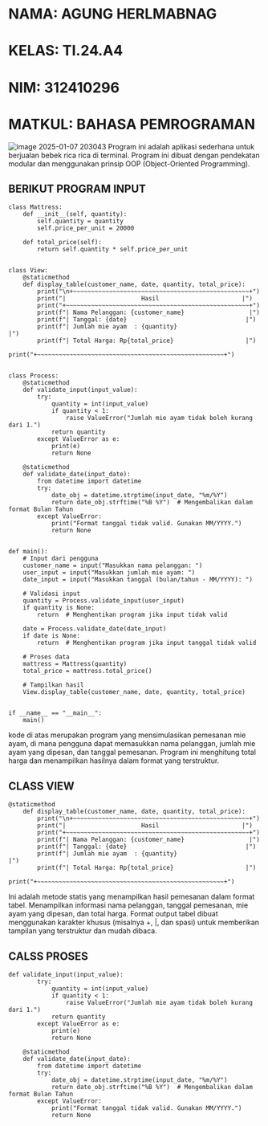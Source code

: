 # NAMA: AGUNG HERLMABNAG 
# KELAS: TI.24.A4
# NIM: 312410296
# MATKUL: BAHASA PEMROGRAMAN 

![image 2025-01-07 203043](https://github.com/user-attachments/assets/6371f870-5065-4659-bbae-a627601c2278)
Program ini adalah aplikasi sederhana untuk berjualan bebek rica rica di terminal. Program ini dibuat dengan pendekatan modular dan menggunakan prinsip OOP (Object-Oriented Programming).

## BERIKUT PROGRAM INPUT

```pyhton
class Mattress:
    def __init__(self, quantity):
        self.quantity = quantity
        self.price_per_unit = 20000

    def total_price(self):
        return self.quantity * self.price_per_unit


class View:
    @staticmethod
    def display_table(customer_name, date, quantity, total_price):
        print("\n+~~~~~~~~~~~~~~~~~~~~~~~~~~~~~~~~~~~~~~~~~~~~~~~~~+")
        print("|                     Hasil                       |")
        print("+~~~~~~~~~~~~~~~~~~~~~~~~~~~~~~~~~~~~~~~~~~~~~~~~~~~+")
        print(f"| Nama Pelanggan: {customer_name}                  |")
        print(f"| Tanggal: {date}                                 |")
        print(f"| Jumlah mie ayam  : {quantity}                        |")
        print(f"| Total Harga: Rp{total_price}                    |")
        print("+~~~~~~~~~~~~~~~~~~~~~~~~~~~~~~~~~~~~~~~~~~~~~~~~~~~~+")


class Process:
    @staticmethod
    def validate_input(input_value):
        try:
            quantity = int(input_value)
            if quantity < 1:
                raise ValueError("Jumlah mie ayam tidak boleh kurang dari 1.")
            return quantity
        except ValueError as e:
            print(e)
            return None

    @staticmethod
    def validate_date(input_date):
        from datetime import datetime
        try:
            date_obj = datetime.strptime(input_date, "%m/%Y")
            return date_obj.strftime("%B %Y")  # Mengembalikan dalam format Bulan Tahun
        except ValueError:
            print("Format tanggal tidak valid. Gunakan MM/YYYY.")
            return None


def main():
    # Input dari pengguna
    customer_name = input("Masukkan nama pelanggan: ")
    user_input = input("Masukkan jumlah mie ayam: ")
    date_input = input("Masukkan tanggal (bulan/tahun - MM/YYYY): ")
    
    # Validasi input
    quantity = Process.validate_input(user_input)
    if quantity is None:
        return  # Menghentikan program jika input tidak valid

    date = Process.validate_date(date_input)
    if date is None:
        return  # Menghentikan program jika input tanggal tidak valid

    # Proses data
    mattress = Mattress(quantity)
    total_price = mattress.total_price()

    # Tampilkan hasil
    View.display_table(customer_name, date, quantity, total_price)


if __name__ == "__main__":
    main()

````
kode di atas merupakan program yang mensimulasikan pemesanan mie ayam, di mana pengguna dapat memasukkan nama pelanggan, jumlah mie ayam yang dipesan, dan tanggal pemesanan. Program ini menghitung total harga dan menampilkan hasilnya dalam format yang terstruktur.

## CLASS VIEW

```pyhton
@staticmethod
    def display_table(customer_name, date, quantity, total_price):
        print("\n+~~~~~~~~~~~~~~~~~~~~~~~~~~~~~~~~~~~~~~~~~~~~~~~~~+")
        print("|                     Hasil                       |")
        print("+~~~~~~~~~~~~~~~~~~~~~~~~~~~~~~~~~~~~~~~~~~~~~~~~~~~+")
        print(f"| Nama Pelanggan: {customer_name}                  |")
        print(f"| Tanggal: {date}                                 |")
        print(f"| Jumlah mie ayam  : {quantity}                        |")
        print(f"| Total Harga: Rp{total_price}                    |")
        print("+~~~~~~~~~~~~~~~~~~~~~~~~~~~~~~~~~~~~~~~~~~~~~~~~~~~~+")
````

Ini adalah metode statis yang menampilkan hasil pemesanan dalam format tabel. Menampilkan informasi nama pelanggan, tanggal pemesanan, mie ayam yang dipesan, dan total harga. Format output tabel dibuat menggunakan karakter khusus (misalnya +, |, dan spasi) untuk memberikan tampilan yang terstruktur dan mudah dibaca.

## CALSS PROSES

```pyhton
def validate_input(input_value):
        try:
            quantity = int(input_value)
            if quantity < 1:
                raise ValueError("Jumlah mie ayam tidak boleh kurang dari 1.")
            return quantity
        except ValueError as e:
            print(e)
            return None

    @staticmethod
    def validate_date(input_date):
        from datetime import datetime
        try:
            date_obj = datetime.strptime(input_date, "%m/%Y")
            return date_obj.strftime("%B %Y")  # Mengembalikan dalam format Bulan Tahun
        except ValueError:
            print("Format tanggal tidak valid. Gunakan MM/YYYY.")
            return None
```
